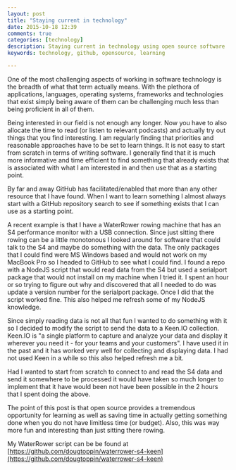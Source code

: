 ```yaml
---
layout: post
title: "Staying current in technology"
date: 2015-10-18 12:39
comments: true
categories: [technology]
description: Staying current in technology using open source software
keywords: technology, github, opensource, learning

---
```

One of the most challenging aspects of working in software technology is the breadth of what that term actually means. With the plethora of applications, languages, operating systems, frameworks and technologies that exist simply being aware of them can be challenging much less than being proficient in all of them.

Being interested in our field is not enough any longer. Now you have to also allocate the time to read (or listen to relevant podcasts) and actually try out things that you find interesting. I am regularly finding that priorities and reasonable approaches have to be set to learn things. It is not easy to start from scratch in terms of writing software. I generally find that it is much more informative and time efficient to find something that already exists that is associated with what I am interested in and then use that as a starting point.

By far and away GitHub has facilitated/enabled that more than any other resource that I have found. When I want to learn something I almost always start with a GitHub repository search to see if something exists that I can use as a starting point.

A recent example is that I have a WaterRower rowing machine that has an S4 performance monitor with a USB connection. Since just sitting there rowing can be a little monotonous I looked around for software that could talk to the S4 and maybe do something with the data. The only packages that I could find were MS Windows based and would not work on my MacBook Pro so I headed to GitHub to see what I could find.  I found a repo with a NodeJS script that would read data from the S4 but used a serialport package that would not install on my machine when I tried it. I spent an hour or so trying to figure out why and discovered that all I needed to do was update a version number for the serialport package. Once I did that the script worked fine. This also helped me refresh some of my NodeJS knowledge.

Since simply reading data is not all that fun I wanted to do something with it so I decided to modify the script to send the data to a Keen.IO collection. Keen.IO is "a single platform to capture and analyze your data and display it wherever you need it - for your teams and your customers". I have used it in the past and it has worked very well for collecting and displaying data. I had not used Keen in a while so this also helped refresh me a bit.

Had I wanted to start from scratch to connect to and read the S4 data and send it somewhere to be processed it would have taken so much longer to implement that it have would been not have been possible in the 2 hours that I spent doing the above.

The point of this post is that open source provides a tremendous opportunity for learning as well as saving time in actually getting something done when you do not have limitless time (or budget). Also, this was way more fun and interesting than just sitting there rowing.

My WaterRower script can be be found at [https://github.com/dougtoppin/waterrower-s4-keen](https://github.com/dougtoppin/waterrower-s4-keen)
